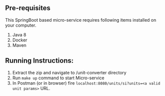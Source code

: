 ## Pre-requisites

This SpringBoot based micro-service requires following items installed on your computer.
1. Java 8
2. Docker
3. Maven

## Running Instructions:

1. Extract the zip and navigate to /unit-converter directory
2. Run `make up` command to start Micro-service
3. In Postman (or in browser) fire `localhost:8080/units/si?units=<a valid unit params>` URL.
